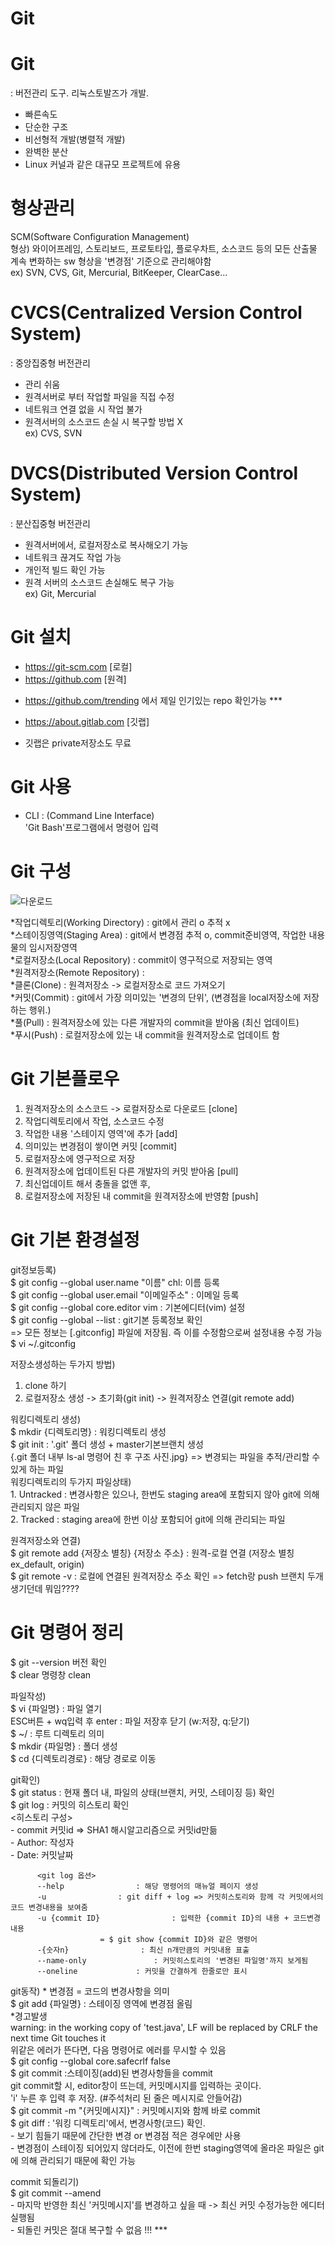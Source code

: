 # Git


# Git
:  버전관리 도구. 리눅스토발즈가 개발.
 - 빠른속도
 - 단순한 구조
 - 비선형적 개발(병렬적 개발)
 - 완벽한 분산
 - Linux 커널과 같은 대규모 프로젝트에 유용

# 형상관리
 SCM(Software Configuration Management)  
 형상) 와이어프레임, 스토리보드, 프로토타입, 플로우차트, 소스코드 등의 모든 산출물   
 계속 변화하는 sw 형상을 '변경점' 기준으로 관리해야함   
 ex) SVN, CVS, Git, Mercurial, BitKeeper, ClearCase...

# CVCS(Centralized Version Control System)
 : 중앙집중형 버전관리
 - 관리 쉬움
 - 원격서버로 부터 작업할 파일을 직접 수정
 - 네트워크 연결 없을 시 작업 불가 
 - 원격서버의 소스코드 손실 시 복구할 방법 X  
 ex) CVS, SVN

# DVCS(Distributed Version Control System)
 : 분산집중형 버전관리 
 - 원격서버에서, 로컬저장소로 복사해오기 가능
 - 네트워크 끊겨도 작업 가능 
 - 개인적 빌드 확인 가능 
 - 원격 서버의 소스코드 손실해도 복구 가능   
 ex) Git, Mercurial

# Git 설치
 - https://git-scm.com [로컬]
 - https://github.com [원격]
 * https://github.com/trending 에서 제일 인기있는 repo 확인가능 ***
 - https://about.gitlab.com [깃랩] 
 * 깃랩은 private저장소도 무료 

# Git 사용 
 * CLI : (Command Line Interface)  
 'Git Bash'프로그램에서 명령어 입력
 
# Git 구성 
![다운로드](https://user-images.githubusercontent.com/67628725/197425206-c2b76d8d-d045-4f63-979d-8eaa159e4557.png)  

 *작업디렉토리(Working Directory)	: git에서 관리 o 추적 x  
 *스테이징영역(Staging Area)		: git에서 변경점 추적 o, commit준비영역, 작업한 내용물의 임시저장영역  
 *로컬저장소(Local Repository)	: commit이 영구적으로 저장되는 영역   
 *원격저장소(Remote Repository)	:  
 *클론(Clone)			: 원격저장소 -> 로컬저장소로 코드 가져오기   
 *커밋(Commit)			: git에서 가장 의미있는 '변경의 단위', (변경점을 local저장소에 저장하는 행위.)   
 *풀(Pull)				: 원격저장소에 있는 다른 개발자의 commit을 받아옴 (최신 업데이트)  
 *푸시(Push)			: 로컬저장소에 있는 내 commit을 원격저장소로 업데이트 함   

# Git 기본플로우
 1. 원격저장소의 소스코드 -> 로컬저장소로 다운로드 [clone]
 2. 작업디렉토리에서 작업, 소스코드 수정
 3. 작업한 내용 '스테이지 영역'에 추가 [add]
 4. 의미있는 변경점이 쌓이면 커밋 [commit]
 5. 로컬저장소에 영구적으로 저장 
 6. 원격저장소에 업데이트된 다른 개발자의 커밋 받아옴 [pull]
 7. 최신업데이트 해서 충돌을 없앤 후, 
 8. 로컬저장소에 저장된 내 commit을 원격저장소에 반영함 [push]
 


# Git 기본 환경설정  
git정보등록)  
 $ git config --global user.name "이름"	chl: 이름 등록  
 $ git config --global user.email "이메일주소"	: 이메일 등록  
 $ git config --global core.editor vim		: 기본에디터(vim) 설정  
 $ git config --global --list			: git기본 등록정보 확인   
 => 모든 정보는 [.gitconfig] 파일에 저장됨. 즉 이를 수정함으로써 설정내용 수정 가능   
 $ vi ~/.gitconfig  
 
 
저장소생성하는 두가지 방법)  
1. clone 하기    
2. 로컬저장소 생성 -> 초기화(git init) -> 원격저장소 연결(git remote add)  
  
워킹디렉토리 생성)  
 $ mkdir {디렉토리명}				: 워킹디렉토리 생성  
 $ git init				: '.git' 폴더 생성 + master기본브랜치 생성  
{.git 폴더 내부 ls-al 명령어 친 후 구조 사진.jpg}				=> 변경되는 파일을 추적/관리할 수 있게 하는 파일  
				워킹디렉토리의 두가지 파일상태)  
    1. Untracked 				: 변경사항은 있으나, 한번도 staging area에 포함되지 않아 git에 의해 관리되지 않은 파일  
    2. Tracked				: staging area에 한번 이상 포함되어 git에 의해 관리되는 파일  
      
원격저장소와 연결)  
 $ git remote add {저장소 별칭} {저장소 주소}				: 원격-로컬 연결 (저장소 별칭 ex_default, origin)  
 $ git remote -v				: 로컬에 연결된 원격저장소 주소 확인 => fetch랑 push 브랜치 두개 생기던데 뭐임????  
 
  
# Git 명령어 정리
 $ git --version	버전 확인   
 $ clear		명령창 clean

파일작성)   
 $ vi {파일명} 				: 파일 열기   
 ESC버튼 + wq입력 후 enter			: 파일 저장후 닫기 (w:저장, q:닫기)  
 $ ~/					: 루트 디렉토리 의미  
 $ mkdir	{파일명}				: 폴더 생성    
 $ cd {디렉토리경로}			: 해당 경로로 이동  
 
 git확인)  
  $ git status 				: 현재 폴더 내, 파일의 상태(브랜치, 커밋, 스테이징 등) 확인  
  $ git log				: 커밋의 히스토리 확인  
  								<히스토리 구성>  
          - commit 커밋id => SHA1 해시알고리즘으로 커밋id만듦  
          - Author: 작성자  
          - Date: 커밋날짜  
            
          <git log 옵션>  
          --help				: 해당 명령어의 매뉴얼 페이지 생성  
          -u 				: git diff + log => 커밋히스토리와 함께 각 커밋에서의 코드 변경내용을 보여줌  
          -u {commit ID}				: 입력한 {commit ID}의 내용 + 코드변경내용  
          				= $ git show {commit ID}와 같은 명령어
          -{숫자n}				: 최신 n개만큼의 커밋내용 표출  
          --name-only				: 커밋히스토리의 '변경된 파일명'까지 보게됨
          --oneline				: 커밋을 간결하게 한줄로만 표시  
            
 git동작)																												* 변경점 = 코드의 변경사항을 의미    
  $ git add {파일명}																				: 스테이징 영역에 변경점 올림  
  				*경고발생  
      warning: in the working copy of 'test.java', LF will be replaced by CRLF the next time Git touches it  
      위같은 에러가 뜬다면, 다음 명령어로 에러를 무시할 수 있음  
      $ git config --global core.safecrlf false  
  $ git commit																				:스테이징(add)된 변경사항들을 commit  
  				git commit할 시, editor창이 뜨는데, 커밋메시지를 입력하는 곳이다.  
      'i' 누른 후 입력 후 저장. (#주석처리 된 줄은 메시지로 안들어감)  
  $ git commit -m "{커밋메시지}"  				: 커밋메시지와 함께 바로 commit  
  $ git diff  				: '워킹 디렉토리'에서, 변경사항(코드) 확인.  
   				- 보기 힘들기 때문에 간단한 변경 or 변경점 적은 경우에만 사용  
       - 변경점이 스테이징 되어있지 않더라도, 이전에 한번 staging영역에 올라온 파일은 git에 의해 관리되기 때문에 확인 가능  
         
  commit 되돌리기)  
   $ git commit --amend  
    				- 마지막 반영한 최신 '커밋메시지'를 변경하고 싶을 때 -> 최신 커밋 수정가능한 에디터 실행됨  
        - 되돌린 커밋은 절대 복구할 수 없음 !!! ***  
 
 



















